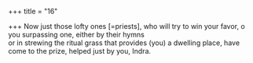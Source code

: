 +++
title = "16"

+++
Now just those lofty ones [=priests], who will try to win your favor, o  you surpassing one, either by their hymns  
or in strewing the ritual grass that provides (you) a dwelling place, have  come to the prize, helped just by you, Indra.  